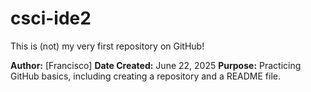 # csci-ide2

This is (not) my very first repository on GitHub!

**Author:** [Francisco]
**Date Created:** June 22, 2025
**Purpose:** Practicing GitHub basics, including creating a repository and a README file.
